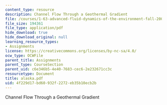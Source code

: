 ```yaml
---
content_type: resource
description: Channel Flow Through a Geothermal Gradient
file: /courses/1-63-advanced-fluid-dynamics-of-the-environment-fall-2002/4f229d17bd60932f2272eb35b10ecb2b_alaska.pdf
file_size: 194361
file_type: application/pdf
hide_download: true
hide_download_original: null
learning_resource_types:
- Assignments
license: https://creativecommons.org/licenses/by-nc-sa/4.0/
ocw_type: OCWFile
parent_title: Assignments
parent_type: CourseSection
parent_uid: c6e346b5-4e40-7683-cec6-2e232671cc3c
resourcetype: Document
title: alaska.pdf
uid: 4f229d17-bd60-932f-2272-eb35b10ecb2b
---
```

Channel Flow Through a Geothermal Gradient
